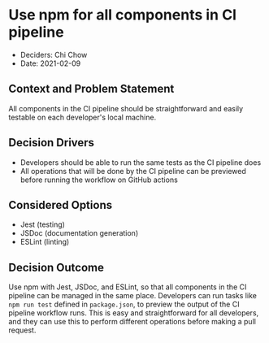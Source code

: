 # Use npm for all components in CI pipeline

* Deciders: Chi Chow
* Date: 2021-02-09

## Context and Problem Statement

All components in the CI pipeline should be straightforward and easily testable on each developer's local machine.

## Decision Drivers
* Developers should be able to run the same tests as the CI pipeline does
* All operations that will be done by the CI pipeline can be previewed before running the workflow on GitHub actions

## Considered Options

* Jest (testing)
* JSDoc (documentation generation)
* ESLint (linting)

## Decision Outcome

Use npm with Jest, JSDoc, and ESLint, so that all components in the CI pipeline can be managed in the same place. Developers can run tasks like ```npm run test``` defined in ```package.json```, to preview the output of the CI pipeline workflow runs. This is easy and straightforward for all developers, and they can use this to perform different operations before making a pull request.